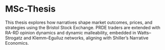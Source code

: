 # MSc-Thesis
This thesis explores how narratives shape market outcomes, prices, and strategies using the Bristol Stock Exchange. PRDE traders are extended with RA-RD opinion dynamics and dynamic malleability, embedded in Watts–Strogatz and Klemm–Eguíluz networks, aligning with Shiller’s Narrative Economics.
